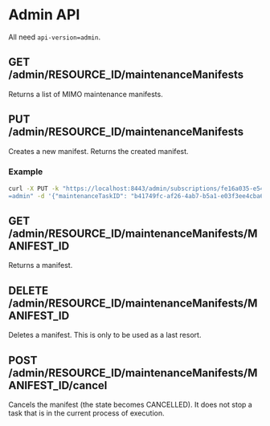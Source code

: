 # Admin API

All need `api-version=admin`.

## GET /admin/RESOURCE_ID/maintenanceManifests

Returns a list of MIMO maintenance manifests.

## PUT /admin/RESOURCE_ID/maintenanceManifests

Creates a new manifest. Returns the created manifest.

### Example

```sh
curl -X PUT -k "https://localhost:8443/admin/subscriptions/fe16a035-e540-4ab7-80d9-373fa9a3d6ae/resourcegroups/v4-westeurope/providers/microsoft.redhatopenshift/openshiftclusters/abrownmimom1test/maintenanceManifests?api-version
=admin" -d '{"maintenanceTaskID": "b41749fc-af26-4ab7-b5a1-e03f3ee4cba6"}' --header "Content-Type: application/json"
```

## GET /admin/RESOURCE_ID/maintenanceManifests/MANIFEST_ID

Returns a manifest.

## DELETE /admin/RESOURCE_ID/maintenanceManifests/MANIFEST_ID

Deletes a manifest. This is only to be used as a last resort.

## POST /admin/RESOURCE_ID/maintenanceManifests/MANIFEST_ID/cancel

Cancels the manifest (the state becomes CANCELLED). It does not stop a task that is in the current process of execution.
